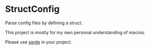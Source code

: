 # StructConfig

Parse config files by defining a struct.   

This project is mostly for my own personal understanding of macros.

Please use [serde][1] in your project.

[1]: https://github.com/serde-rs/serde
